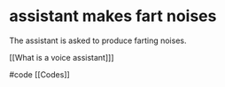 # assistant makes fart noises
The assistant is asked to produce farting noises.

[[What is a voice assistant]]]

#code [[Codes]] 